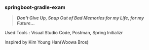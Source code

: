### springboot-gradle-exam
> ***Don't Give Up, Snap Out of Bad Memories for my Life, for my Future...***
<p>Used Tools : Visual Studio Code, Postman, Spring Initializr</p>
<p>Inspired by Kim Young Han(Woowa Bros)</p>
